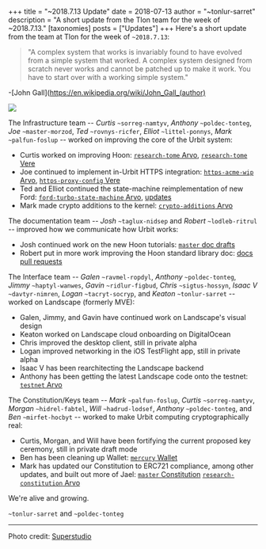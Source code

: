 +++
title = "~2018.7.13 Update"
date = 2018-07-13
author = "~tonlur-sarret"
description = "A short update from the Tlon team for the week of ~2018.7.13."
[taxonomies]
posts = ["Updates"]
+++
Here's a short update from the team at Tlon for the week of `~2018.7.13`:

> "A complex system that works is invariably found to have evolved from a simple
  system that worked. A complex system designed from scratch never works and
  cannot be patched up to make it work. You have to start over with a working
  simple system."

-[John Gall](https://en.wikipedia.org/wiki/John_Gall_(author)

![](https://media.urbit.org/fora/updates/~2018.7.13-Update-1.jpg)

The Infrastructure team -- *Curtis* `~sorreg-namtyv`, *Anthony* `~poldec-tonteg`, *Joe* `~master-morzod`, *Ted* `~rovnys-ricfer`, *Elliot* `~littel-ponnys`, *Mark* `~palfun-foslup` -- worked on improving the core of the Urbit system:

- Curtis worked on improving Hoon: [`research-tome` Arvo](https://github.com/cgyarvin/arvo/tree/research-tome),
  [`research-tome` Vere](https://github.com/cgyarvin/urbit-1/tree/research-tome)
- Joe continued to implement in-Urbit HTTPS integration: [`https-acme-wip`
  Arvo](https://github.com/urbit/arvo/tree/https-acme-wip), [`https-proxy-config`
  Vere](https://github.com/urbit/urbit/tree/https-proxy-config)
- Ted and Elliot continued the state-machine reimplementation of new Ford: [`ford-turbo-state-machine`
  Arvo](https://github.com/urbit/arvo/tree/ford-turbo-state-machine),
  [updates](https://fora.urbit.org/proposals/posts/~2018.3.15..04.24.35..a47f~/)
- Mark made crypto additions to the kernel: [`crypto-additions` Arvo](https://github.com/urbit/arvo/tree/crypto-additions)

The documentation team -- *Josh* `~taglux-nidsep` and *Robert* `~lodleb-ritrul` --
improved how we communicate how Urbit works:

- Josh continued work on the new Hoon tutorials: [`master` doc drafts](https://github.com/joshuareagan/doc-drafts)
- Robert put in more work improving the Hoon standard library doc: [docs pull
  requests](https://github.com/urbit/docs/pulls)

The Interface team -- *Galen* `~ravmel-ropdyl`, *Anthony* `~poldec-tonteg`, *Jimmy* `~haptyl-wanwes`, *Gavin*
`~ridlur-figbud`, *Chris* `~sigtus-hossyn`, *Isaac V* `~davtyr-nimren`, *Logan* `~tacryt-socryp`, and *Keaton*
`~tonlur-sarret` -- worked on Landscape (formerly MVE):

- Galen, Jimmy, and Gavin have continued work on Landscape's visual design
- Keaton worked on Landscape cloud onboarding on DigitalOcean
- Chris improved the desktop client, still in private alpha
- Logan improved networking in the iOS TestFlight app, still in private alpha
- Isaac V has been rearchitecting the Landscape backend
- Anthony has been getting the latest Landscape code onto the testnet: [`testnet`
  Arvo](https://github.com/urbit/arvo/tree/testnet)

The Constitution/Keys team -- *Mark* `~palfun-foslup`, *Curtis* `~sorreg-namtyv`, *Morgan*  `~hidrel-fabtel`, *Will* `~hadrud-lodsef`, *Anthony* `~poldec-tonteg`, and *Ben* `~mirfet-hocbyt` -- worked to make Urbit computing cryptographically real:

- Curtis, Morgan, and Will have been fortifying the current proposed key ceremony, still in private draft mode
- Ben has been cleaning up Wallet: [`mercury` Wallet](https://github.com/urbit/etherwallet)
- Mark has updated our Constitution to ERC721 compliance, among other updates, and built out more of Jael: [`master`
  Constitution](https://github.com/urbit/constitution) [`research-constitution`
  Arvo](https://github.com/Fang-/arvo/tree/research-constitution)

We're alive and growing.

`~tonlur-sarret` and `~poldec-tonteg`

---

Photo credit: [Superstudio](https://en.wikipedia.org/wiki/Superstudio)
